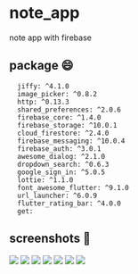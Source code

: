 # note_app
note app with firebase

## package 😄
~~~ packages
  jiffy: ^4.1.0
  image_picker: ^0.8.2
  http: ^0.13.3
  shared_preferences: ^2.0.6
  firebase_core: ^1.4.0
  firebase_storage: ^10.0.1
  cloud_firestore: ^2.4.0
  firebase_messaging: ^10.0.4
  firebase_auth: ^3.0.1
  awesome_dialog: ^2.1.0
  dropdown_search: ^0.6.3
  google_sign_in: ^5.0.5
  lottie: ^1.1.0
  font_awesome_flutter: ^9.1.0 
  url_launcher: ^6.0.9
  flutter_rating_bar: ^4.0.0
  get: 
~~~

## screenshots 🙂

![](screenshots/1.PNG)
![](screenshots/2.PNG)
![](screenshots/3.PNG)
![](screenshots/4.PNG)
![](screenshots/5.PNG)
![](screenshots/6.PNG)
![](screenshots/7.PNG)
